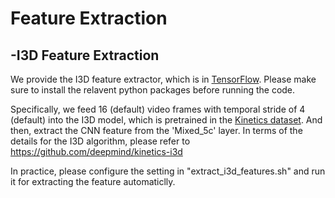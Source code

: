 
# Feature Extraction

## -I3D Feature Extraction
We provide the I3D feature extractor, which is in [TensorFlow](https://www.tensorflow.org/). Please make sure to install the relavent python packages before running the code.

Specifically, we feed 16 (default) video frames with temporal stride of 4 (default) into the I3D model, which is pretrained in the [Kinetics dataset](https://deepmind.com/research/open-source/open-source-datasets/kinetics/). And then, extract the CNN feature from the 'Mixed_5c' layer. In terms of the details for the I3D algorithm, please refer to https://github.com/deepmind/kinetics-i3d

In practice, please configure the setting in "extract_i3d_features.sh" and run it for extracting the feature automaticlly. 
